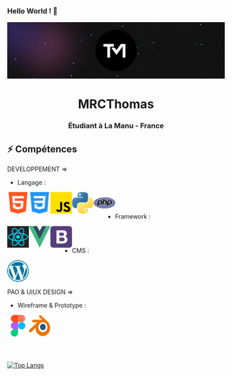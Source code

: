 ### Hello World ! 👋
<div align="center" border-radius="15px">
    <img src="https://github.com/MRCThomas/MRCThomas/blob/main/Banner.svg">
</div>
<div align="center">
<h1>MRCThomas</h1>
<h3>Étudiant à La Manu - France</h3>
</div>

## ⚡ Compétences
DEVELOPPEMENT =>
- Langage :

<a href="https://developer.mozilla.org/fr/docs/Web/HTML"> <img align="left" src="https://github.com/MRCThomas/MRCThomas/blob/main/html-5.png" alt=”html” height ="50px" width ="50px"/></a>

<a href="https://developer.mozilla.org/fr/docs/Web/CSS/@document"> <img align="left" src="https://github.com/MRCThomas/MRCThomas/blob/main/css-3.png" alt=”css” height ="50px" width ="50px"/></a>

<a href="https://developer.mozilla.org/fr/docs/Web/JavaScript"> <img align="left" src="https://github.com/MRCThomas/MRCThomas/blob/main/js.png" alt=”javascript” height ="50px" width ="50px"/></a>

<a href="https://docs.python.org/3/"> <img align="left" src="https://github.com/MRCThomas/MRCThomas/blob/main/python.png" alt=”python” height ="50px" width ="50px"/></a>

<a href="https://www.php.net/docs.php"> <img align="left" src="https://github.com/MRCThomas/MRCThomas/blob/main/php.png" alt=”php” height ="50px" width ="50px"/></a>
</br></br>
- Framework :

<a href="https://fr.react.dev/"> <img align="left" src="https://github.com/MRCThomas/MRCThomas/blob/main/react-1-logo-svg-vector.svg" alt=”react” height ="50px" width ="50px"/></a>

<a href="https://vuejs.org/"> <img align="left" src="https://github.com/MRCThomas/MRCThomas/blob/main/vue.png" alt=”vuejs” height ="50px" width ="50px"/></a>

<a href="https://getbootstrap.com/"> <img align="left" src="https://github.com/MRCThomas/MRCThomas/blob/main/bootstrap-logo-vector.svg" alt=”bootstrap” height ="50px" width ="50px"/></a>
</br></br>
- CMS :

<a href="https://wordpress.com/"> <img align="left" src="https://github.com/MRCThomas/MRCThomas/blob/main/wordpress.png" alt=”wp” height ="50px" width ="50px"/></a>

</br></br></br>

PAO & UIUX DESIGN =>

- Wireframe & Prototype :

<a href="https://www.figma.com/fr/"> <img align="left" src="https://github.com/MRCThomas/MRCThomas/blob/main/figma.png" alt=”figma” height ="50px" width ="50px"/></a>

<a href="https://wordpress.com/"> <img align="left" src="https://github.com/MRCThomas/MRCThomas/blob/main/Blender_logo_no_text.svg" alt=”wp” height ="50px" width ="50px"/></a>

</br></br></br>
-
[![Top Langs](https://github-readme-stats.vercel.app/api/top-langs/?username=MRCThomas&layout=compact)](https://github.com/MRCThomas)
<!--
**MRCThomas/MRCThomas** is a ✨ _special_ ✨ repository because its `README.md` (this file) appears on your GitHub profile.

Here are some ideas to get you started:

- 🔭 I’m currently working on ...
- 🌱 I’m currently learning ...
- 👯 I’m looking to collaborate on ...
- 🤔 I’m looking for help with ...
- 💬 Ask me about ...
- 📫 How to reach me: ...
- 😄 Pronouns: ...
- ⚡ Fun fact: ...
-->
